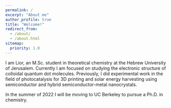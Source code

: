 ```yaml
---
permalink: /
excerpt: "About me"
author_profile: true
title: "Welcome!"
redirect_from: 
  - /about/
  - /about.html
sitemap:
  priority: 1.0
---
```



I am Lior, an M.Sc. student in theoretical chemistry at the Hebrew University of Jerusalem. Currently I am focused on studying the electronic structure of colloidal quantum dot molecules.
Previously, I did experimental work in the field of photocatalysis for 3D printing and solar energy harvesting using semiconductor and hybrid semiconductor-metal nanocrystals.

In the summer of 2022 I will be moving to UC Berkeley to pursue a Ph.D. in chemistry. 
